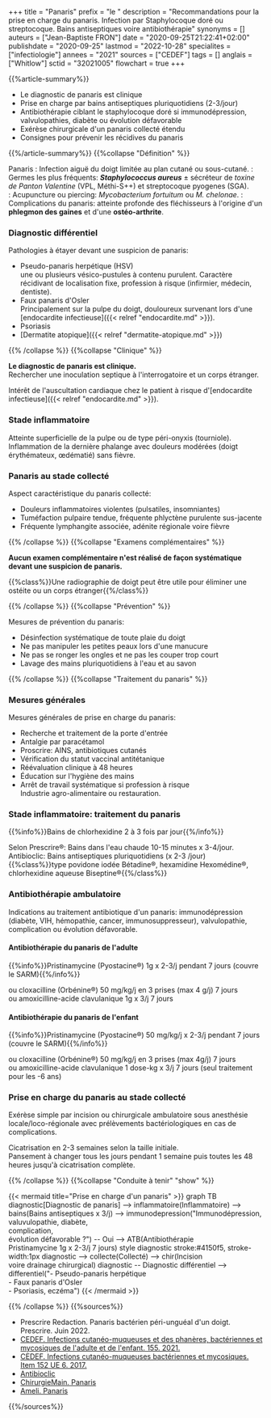 +++
title = "Panaris"
prefix = "le "
description = "Recommandations pour la prise en charge du panaris. Infection par Staphylocoque doré ou streptocoque. Bains antiseptiques voire antibiothérapie"
synonyms = []
auteurs = ["Jean-Baptiste FRON"]
date = "2020-09-25T21:22:41+02:00"
publishdate = "2020-09-25"
lastmod = "2022-10-28"
specialites = ["infectiologie"]
annees = "2021"
sources = ["CEDEF"]
tags = []
anglais = ["Whitlow"]
sctid = "32021005"
flowchart = true
+++

{{%article-summary%}}

- Le diagnostic de panaris est clinique
- Prise en charge par bains antiseptiques pluriquotidiens (2-3/jour)
- Antibiothérapie ciblant le staphylocoque doré si immunodépression, valvulopathies, diabète ou évolution défavorable
- Exérèse chirurgicale d'un panaris collecté étendu
- Consignes pour prévenir les récidives du panaris

{{%/article-summary%}}
{{%collapse "Définition" %}}

Panaris
: Infection aiguë du doigt limitée au plan cutané ou sous-cutané.
: Germes les plus fréquents: ***Staphylococcus aureus*** ± sécréteur de *toxine de Panton Valentine* (VPL, Méthi-S++) et streptocoque pyogenes (SGA).  
: Acupuncture ou piercing: *Mycobacterium fortuitum* ou *M. chelonae*.
: Complications du panaris: atteinte profonde des fléchisseurs à l'origine d'un **phlegmon des gaines** et d'une **ostéo-arthrite**.

### Diagnostic différentiel

Pathologies à étayer devant une suspicion de panaris:

- Pseudo-panaris herpétique (HSV)  
  une ou plusieurs vésico-pustules à contenu purulent. Caractère récidivant de localisation fixe, profession à risque (infirmier, médecin, dentiste).  
- Faux panaris d'Osler  
  Principalement sur la pulpe du doigt, douloureux survenant lors d'une [endocardite infectieuse]({{< relref "endocardite.md" >}}).
- Psoriasis
- [Dermatite atopique]({{< relref "dermatite-atopique.md" >}})

{{% /collapse %}}
{{%collapse "Clinique" %}}

**Le diagnostic de panaris est clinique.**  
Rechercher une inoculation septique à l'interrogatoire et un corps étranger.

Intérêt de l'auscultation cardiaque chez le patient à risque d'[endocardite infectieuse]({{< relref "endocardite.md" >}}).

### Stade inflammatoire

Atteinte superficielle de la pulpe ou de type péri-onyxis (tourniole).  
Inflammation de la dernière phalange avec douleurs modérées (doigt érythémateux, œdématié) sans fièvre.

### Panaris au stade collecté

Aspect caractéristique du panaris collecté:

- Douleurs inflammatoires violentes (pulsatiles, insomniantes)
- Tuméfaction pulpaire tendue, fréquente phlyctène purulente sus-jacente
- Fréquente lymphangite associée, adénite régionale voire fièvre

{{% /collapse %}}
{{%collapse "Examens complémentaires" %}}

**Aucun examen complémentaire n'est réalisé de façon systématique devant une suspicion de panaris.**

{{%class%}}Une radiographie de doigt peut être utile pour éliminer une ostéite ou un corps étranger{{%/class%}}

{{% /collapse %}}
{{%collapse "Prévention" %}}

Mesures de prévention du panaris:

- Désinfection systématique de toute plaie du doigt
- Ne pas manipuler les petites peaux lors d'une manucure
- Ne pas se ronger les ongles et ne pas les couper trop court
- Lavage des mains pluriquotidiens à l'eau et au savon

{{% /collapse %}}
{{%collapse "Traitement du panaris" %}}

### Mesures générales

Mesures générales de prise en charge du panaris:

- Recherche et traitement de la porte d'entrée
- Antalgie par paracétamol
- Proscrire: AINS, antibiotiques cutanés
- Vérification du statut vaccinal antitétanique
- Réévaluation clinique à 48 heures
- Éducation sur l'hygiène des mains
- Arrêt de travail systématique si profession à risque  
  Industrie agro-alimentaire ou restauration.

### Stade inflammatoire: traitement du panaris

{{%info%}}Bains de chlorhexidine 2 à 3 fois par jour{{%/info%}}

Selon Prescrire®: Bains dans l'eau chaude 10-15 minutes x 3-4/jour.  
Antibioclic: Bains antiseptiques pluriquotidiens (x 2-3 /jour)  
{{%class%}}type povidone iodée Bétadine®, hexamidine Hexomédine®, chlorhexidine aqueuse Biseptine®{{%/class%}}

### Antibiothérapie ambulatoire

Indications au traitement antibiotique d'un panaris: immunodépression (diabète, VIH, hémopathie, cancer, immunosuppresseur), valvulopathie, complication ou évolution défavorable.

#### Antibiothérapie du panaris de l'adulte

{{%info%}}Pristinamycine (Pyostacine®) 1g x 2-3/j pendant 7 jours (couvre le SARM){{%/info%}}

ou cloxacilline (Orbénine®) 50 mg/kg/j en 3 prises (max 4 g/j) 7 jours  
ou amoxicilline-acide clavulanique 1g x 3/j 7 jours

#### Antibiothérapie du panaris de l'enfant

{{%info%}}Pristinamycine (Pyostacine®) 50 mg/kg/j x 2-3/j pendant 7 jours (couvre le SARM){{%/info%}}

ou cloxacilline (Orbénine®) 50 mg/kg/j en 3 prises (max 4g/j) 7 jours  
ou amoxicilline-acide clavulanique 1 dose-kg x 3/j 7 jours (seul traitement pour les -6 ans)

### Prise en charge du panaris au stade collecté

Exérèse simple par incision ou chirurgicale ambulatoire sous anesthésie locale/loco-régionale avec prélèvements bactériologiques en cas de complications.

Cicatrisation en 2-3 semaines selon la taille initiale.  
Pansement à changer tous les jours pendant 1 semaine puis toutes les 48 heures jusqu'à cicatrisation complète.

{{% /collapse %}}
{{%collapse "Conduite à tenir" "show" %}}

{{< mermaid title="Prise en charge d'un panaris" >}}
graph TB
  diagnostic[Diagnostic de panaris] --> inflammatoire(Inflammatoire) --> bains(Bains antiseptiques x 3/j) --> immunodepression("Immunodépression,<br>valuvulopathie, diabète,<br>complication,<br>évolution défavorable ?") -- Oui --> ATB(Antibiothérapie<br>Pristinamycine 1g x 2-3/j 7 jours)
  style diagnostic stroke:#4150f5, stroke-width:1px
  diagnostic --> collecte(Collecté) --> chir(Incision<br>voire drainage chirurgical)
  diagnostic -- Diagnostic différentiel --> differentiel("- Pseudo-panaris herpétique<br>- Faux panaris d'Osler<br>- Psoriasis, eczéma")
{{< /mermaid >}}

{{% /collapse %}}
{{%sources%}}

- Prescrire Redaction. Panaris bactérien péri-unguéal d'un doigt. Prescrire. Juin 2022.
- [CEDEF. Infections cutanéo-muqueuses et des phanères, bactériennes et mycosiques de l'adulte et de l'enfant. 155. 2021.](https://cedef.org/enseignement)
- [CEDEF. Infections cutanéo-muqueuses bactériennes et mycosiques. Item 152 UE 6. 2017.](https://undf.cedef.org/fr/document/Infections-cutan%C3%A9o-muqueuses-bact%C3%A9riennes-et-mycosiques)
- [Antibioclic](https://antibioclic.com/questionnaire/23)
- [ChirurgieMain. Panaris](http://chirurgiemain.fr/pathologies-main-poignet/traumatismes/panaris/)
- [Ameli. Panaris](https://www.ameli.fr/assure/sante/themes/panaris)

{{%/sources%}}
